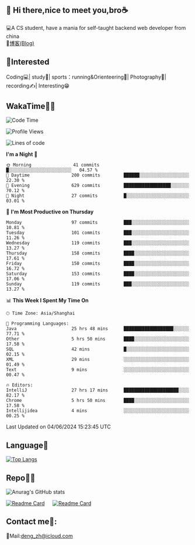 👋 Hi there,nice to meet you,bro☕
---
💻A CS student, have a mania for self-taught backend web developer from china   
📌[博客(Blog)](https://github.com/HealUP/MyBlog)

 <!-- waka-box start -->
 <!-- waka-box end -->
 
🧲**Interested**
--
Coding💻| study📖| sports：running&Orienteering🏃‍| Photography📸| recording✍️| Interesting😁

WakaTime👨‍💻
---
<!--START_SECTION:waka-->
![Code Time](http://img.shields.io/badge/Code%20Time-1%2C244%20hrs%205%20mins-blue)

![Profile Views](http://img.shields.io/badge/Profile%20Views-0-blue)

![Lines of code](https://img.shields.io/badge/From%20Hello%20World%20I%27ve%20Written-205.0%20thousand%20lines%20of%20code-blue)

**I'm a Night 🦉** 

```text
🌞 Morning                41 commits          █░░░░░░░░░░░░░░░░░░░░░░░░   04.57 % 
🌆 Daytime                200 commits         ██████░░░░░░░░░░░░░░░░░░░   22.30 % 
🌃 Evening                629 commits         ██████████████████░░░░░░░   70.12 % 
🌙 Night                  27 commits          █░░░░░░░░░░░░░░░░░░░░░░░░   03.01 % 
```
📅 **I'm Most Productive on Thursday** 

```text
Monday                   97 commits          ███░░░░░░░░░░░░░░░░░░░░░░   10.81 % 
Tuesday                  101 commits         ███░░░░░░░░░░░░░░░░░░░░░░   11.26 % 
Wednesday                119 commits         ███░░░░░░░░░░░░░░░░░░░░░░   13.27 % 
Thursday                 158 commits         ████░░░░░░░░░░░░░░░░░░░░░   17.61 % 
Friday                   150 commits         ████░░░░░░░░░░░░░░░░░░░░░   16.72 % 
Saturday                 153 commits         ████░░░░░░░░░░░░░░░░░░░░░   17.06 % 
Sunday                   119 commits         ███░░░░░░░░░░░░░░░░░░░░░░   13.27 % 
```


📊 **This Week I Spent My Time On** 

```text
🕑︎ Time Zone: Asia/Shanghai

💬 Programming Languages: 
Java                     25 hrs 48 mins      ███████████████████░░░░░░   77.71 % 
Other                    5 hrs 50 mins       ████░░░░░░░░░░░░░░░░░░░░░   17.58 % 
SQL                      42 mins             █░░░░░░░░░░░░░░░░░░░░░░░░   02.15 % 
XML                      29 mins             ░░░░░░░░░░░░░░░░░░░░░░░░░   01.49 % 
Text                     9 mins              ░░░░░░░░░░░░░░░░░░░░░░░░░   00.47 % 

🔥 Editors: 
IntelliJ                 27 hrs 17 mins      █████████████████████░░░░   82.17 % 
Chrome                   5 hrs 50 mins       ████░░░░░░░░░░░░░░░░░░░░░   17.58 % 
Intellijidea             4 mins              ░░░░░░░░░░░░░░░░░░░░░░░░░   00.25 % 
```


 Last Updated on 04/06/2024 15:23:45 UTC
<!--END_SECTION:waka-->

Language🚀
---
[![Top Langs](https://github-readme-stats.vercel.app/api/top-langs/?username=HealUP&layout=compact&hide_border=true)](https://github.com/HealUP)

Repo🧑‍💻
---
![Anurag's GitHub stats](https://github-readme-stats.vercel.app/api?username=HealUP&count_private=true&show_icons=true&theme=gruvbox&hide_border=true) 

[![Readme Card](https://github-readme-stats.vercel.app/api/pin/?username=HealUP&repo=InternetEy&theme=transparent)](https://github.com/HealUP/InternetEy) &emsp;
[![Readme Card](https://github-readme-stats.vercel.app/api/pin/?username=HealUP&repo=CampusExperience&theme=transparent)](https://github.com/HealUP/CampusExperience)


Contact me📱:
---
📮Mail:deng_zh@icloud.com  
